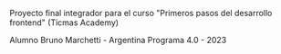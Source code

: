Proyecto final integrador para el curso "Primeros pasos del desarrollo frontend" (Ticmas Academy)

Alumno Bruno Marchetti - Argentina Programa 4.0 - 2023
